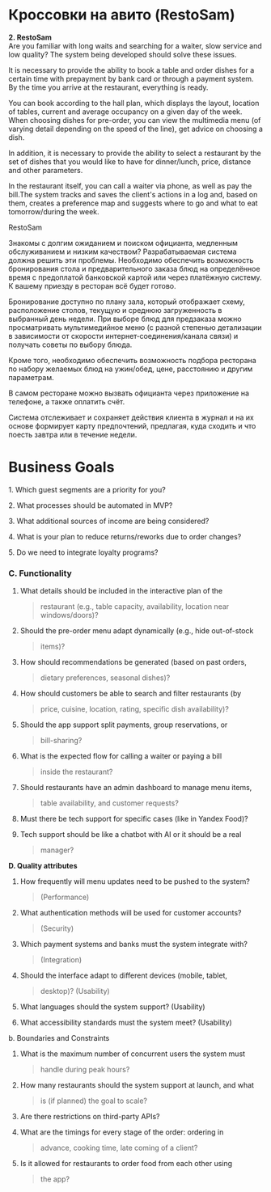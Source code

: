 # Кроссовки на авито (RestoSam)

**2. RestoSam**\
Are you familiar with long waits and searching for a waiter, slow
service and low quality? The system being developed should solve these
issues.

It is necessary to provide the ability to book a table and order dishes
for a certain time with prepayment by bank card or through a payment
system. By the time you arrive at the restaurant, everything is ready.

You can book according to the hall plan, which displays the layout,
location of tables, current and average occupancy on a given day of the
week. When choosing dishes for pre-order, you can view the multimedia
menu (of varying detail depending on the speed of the line), get advice
on choosing a dish.

In addition, it is necessary to provide the ability to select a
restaurant by the set of dishes that you would like to have for
dinner/lunch, price, distance and other parameters.

In the restaurant itself, you can call a waiter via phone, as well as
pay the bill.The system tracks and saves the client\'s actions in a log
and, based on them, creates a preference map and suggests where to go
and what to eat tomorrow/during the week.

RestoSam

Знакомы с долгим ожиданием и поиском официанта, медленным обслуживанием
и низким качеством? Разрабатываемая система должна решить эти проблемы.
Необходимо обеспечить возможность бронирования стола и предварительного
заказа блюд на определённое время с предоплатой банковской картой или
через платёжную систему. К вашему приезду в ресторан всё будет готово.

Бронирование доступно по плану зала, который отображает схему,
расположение столов, текущую и среднюю загруженность в выбранный день
недели. При выборе блюд для предзаказа можно просматривать
мультимедийное меню (с разной степенью детализации в зависимости от
скорости интернет‑соединения/канала связи) и получать советы по выбору
блюда.

Кроме того, необходимо обеспечить возможность подбора ресторана по
набору желаемых блюд на ужин/обед, цене, расстоянию и другим параметрам.

В самом ресторане можно вызвать официанта через приложение на телефоне,
а также оплатить счёт.

Система отслеживает и сохраняет действия клиента в журнал и на их основе
формирует карту предпочтений, предлагая, куда сходить и что поесть
завтра или в течение недели.

#  Business Goals

1\. Which guest segments are a priority for you?

2\. What processes should be automated in MVP?

3\. What additional sources of income are being considered?

4\. What is your plan to reduce returns/reworks due to order changes?

5\. Do we need to integrate loyalty programs?

### C. Functionality

1.  What details should be included in the interactive plan of the
    > restaurant (e.g., table capacity, availability, location near
    > windows/doors)?

2.  Should the pre-order menu adapt dynamically (e.g., hide out-of-stock
    > items)?

3.  How should recommendations be generated (based on past orders,
    > dietary preferences, seasonal dishes)?

4.  How should customers be able to search and filter restaurants (by
    > price, cuisine, location, rating, specific dish availability)?

5.  Should the app support split payments, group reservations, or
    > bill-sharing?

6.  What is the expected flow for calling a waiter or paying a bill
    > inside the restaurant?

7.  Should restaurants have an admin dashboard to manage menu items,
    > table availability, and customer requests?

8.  Must there be tech support for specific cases (like in Yandex Food)?

9.  Tech support should be like a chatbot with AI or it should be a real
    > manager?

**D. Quality attributes**

1.  How frequently will menu updates need to be pushed to the system?
    > (Performance)

2.  What authentication methods will be used for customer accounts?
    > (Security)

3.  Which payment systems and banks must the system integrate with?
    > (Integration)

4.  Should the interface adapt to different devices (mobile, tablet,
    > desktop)? (Usability)

5.  What languages should the system support? (Usability)

6.  What accessibility standards must the system meet? (Usability)

b\. Boundaries and Constraints

1.  What is the maximum number of concurrent users the system must
    > handle during peak hours?

2.  How many restaurants should the system support at launch, and what
    > is (if planned) the goal to scale?

3.  Are there restrictions on third-party APIs?

4.  What are the timings for every stage of the order: ordering in
    > advance, cooking time, late coming of a client?

5.  Is it allowed for restaurants to order food from each other using
    > the app?
